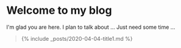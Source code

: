 # Welcome to my blog

I'm glad you are here. I plan to talk about ...
Just need some time ...
>
> {% include _posts/2020-04-04-title1.md %}
